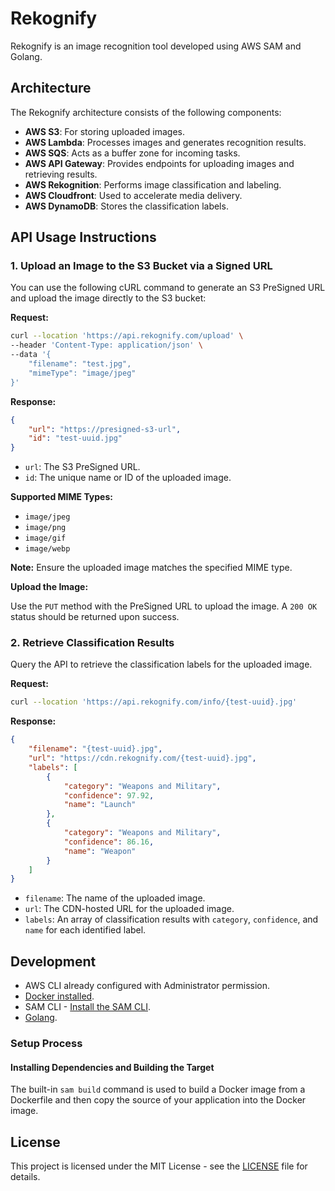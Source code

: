# Rekognify

Rekognify is an image recognition tool developed using AWS SAM and Golang.

## Architecture

The Rekognify architecture consists of the following components:

- **AWS S3**: For storing uploaded images.
- **AWS Lambda**: Processes images and generates recognition results.
- **AWS SQS**: Acts as a buffer zone for incoming tasks.
- **AWS API Gateway**: Provides endpoints for uploading images and retrieving results.
- **AWS Rekognition**: Performs image classification and labeling.
- **AWS Cloudfront**: Used to accelerate media delivery.
- **AWS DynamoDB**: Stores the classification labels.

## API Usage Instructions

### 1. Upload an Image to the S3 Bucket via a Signed URL

You can use the following cURL command to generate an S3 PreSigned URL and upload the image directly to the S3 bucket:

**Request:**

```bash
curl --location 'https://api.rekognify.com/upload' \
--header 'Content-Type: application/json' \
--data '{
    "filename": "test.jpg",
    "mimeType": "image/jpeg"
}'
```

**Response:**

```json
{
    "url": "https://presigned-s3-url",
    "id": "test-uuid.jpg"
}
```

- `url`: The S3 PreSigned URL.
- `id`: The unique name or ID of the uploaded image.

**Supported MIME Types:**

- `image/jpeg`
- `image/png`
- `image/gif`
- `image/webp`

**Note:** Ensure the uploaded image matches the specified MIME type.

**Upload the Image:**

Use the `PUT` method with the PreSigned URL to upload the image. A `200 OK` status should be returned upon success.

### 2. Retrieve Classification Results

Query the API to retrieve the classification labels for the uploaded image.

**Request:**

```bash
curl --location 'https://api.rekognify.com/info/{test-uuid}.jpg'
```

**Response:**

```json
{
    "filename": "{test-uuid}.jpg",
    "url": "https://cdn.rekognify.com/{test-uuid}.jpg",
    "labels": [
        {
            "category": "Weapons and Military",
            "confidence": 97.92,
            "name": "Launch"
        },
        {
            "category": "Weapons and Military",
            "confidence": 86.16,
            "name": "Weapon"
        }
    ]
}
```

- `filename`: The name of the uploaded image.
- `url`: The CDN-hosted URL for the uploaded image.
- `labels`: An array of classification results with `category`, `confidence`, and `name` for each identified label.


## Development

* AWS CLI already configured with Administrator permission.
* [Docker installed](https://www.docker.com/community-edition).
* SAM CLI - [Install the SAM CLI](https://docs.aws.amazon.com/serverless-application-model/latest/developerguide/serverless-sam-cli-install.html).
* [Golang](https://golang.org).

### Setup Process

#### Installing Dependencies and Building the Target

The built-in `sam build` command is used to build a Docker image from a Dockerfile and then copy the source of your application into the Docker image.

## License

This project is licensed under the MIT License - see the [LICENSE](LICENSE) file for details.
